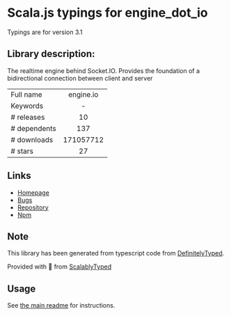 
# Scala.js typings for engine_dot_io

Typings are for version 3.1

## Library description:
The realtime engine behind Socket.IO. Provides the foundation of a bidirectional connection between client and server

|                    |                 |
| ------------------ | :-------------: |
| Full name          | engine.io |
| Keywords           | - |
| # releases         | 10 |
| # dependents       | 137 |
| # downloads        | 171057712 |
| # stars            | 27 |

## Links
- [Homepage](https://github.com/socketio/engine.io)
- [Bugs](https://github.com/socketio/engine.io/issues)
- [Repository](https://github.com/socketio/engine.io)
- [Npm](https://www.npmjs.com/package/engine.io)
    


## Note
This library has been generated from typescript code from [DefinitelyTyped](https://definitelytyped.org).

Provided with :purple_heart: from [ScalablyTyped](https://github.com/oyvindberg/ScalablyTyped)

## Usage
See [the main readme](../../readme.md) for instructions.


